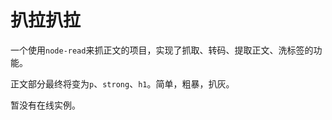 # 扒拉扒拉

一个使用`node-read`来抓正文的项目，实现了抓取、转码、提取正文、洗标签的功能。

正文部分最终将变为`p`、`strong`、`h1`。简单，粗暴，扒灰。

暂没有在线实例。